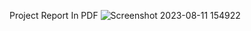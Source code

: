 Project Report In PDF 
![Screenshot 2023-08-11 154922](https://github.com/hemanthtenepalli/Personal-Technical-Portfolio-Documentation/assets/132815652/f51a798e-baf4-4e17-9aee-a6a0e9586f66)
